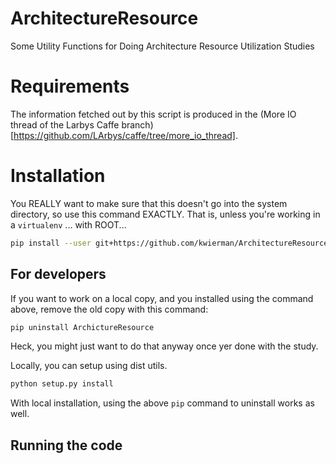 # ArchitectureResource
Some Utility Functions for Doing Architecture Resource Utilization Studies


# Requirements

The information fetched out by this script is produced in the (More IO thread of the Larbys Caffe branch)[https://github.com/LArbys/caffe/tree/more_io_thread].


# Installation

You REALLY want to make sure that this doesn't go into the system directory, so use this command EXACTLY. That is, unless you're working in a `virtualenv` ... with ROOT... 

~~~ bash
pip install --user git+https://github.com/kwierman/ArchitectureResource
~~~


## For developers

If you want to work on a local copy, and you installed using the command above, remove the old copy with this command:


~~~ bash
pip uninstall ArchictureResource
~~~

Heck, you might just want to do that anyway once yer done with the study.

Locally, you can setup using dist utils.

~~~ bash
python setup.py install
~~~

With local installation, using the above `pip` command to uninstall works as well.


## Running the code
